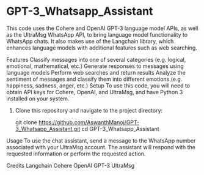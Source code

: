 # GPT-3_Whatsapp_Assistant

This code uses the Cohere and OpenAI GPT-3 language model APIs, as well as the UltraMsg WhatsApp API, to bring language model functionality to WhatsApp chats. It also makes use of the Langchain library, which enhances language models with additional features such as web searching.

Features
Classify messages into one of several categories (e.g. logical, emotional, mathematical, etc.)
Generate responses to messages using language models
Perform web searches and return results
Analyze the sentiment of messages and classify them into different emotions (e.g. happiness, sadness, anger, etc.)
Setup
To use this code, you will need to obtain API keys for Cohere, OpenAI, and UltraMsg, and have Python 3 installed on your system.

1. Clone this repository and navigate to the project directory:

    git clone https://github.com/AswanthManoj/GPT-3_Whatsapp_Assistant.git
    cd GPT-3_Whatsapp_Assistant
    
    
    
Usage
To use the chat assistant, send a message to the WhatsApp number associated with your UltraMsg account. The assistant will respond with the requested information or perform the requested action.

Credits
Langchain
Cohere
OpenAI GPT-3
UltraMsg

